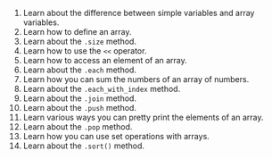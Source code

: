 1. Learn about the difference between simple variables and array variables.
2. Learn how to define an array.
3. Learn about the `.size` method.
4. Learn how to use the `<<` operator.
5. Learn how to access an element of an array.
6. Learn about the `.each` method.
7. Learn how you can sum the numbers of an array of numbers.
8. Learn about the `.each_with_index` method.
9. Learn about the `.join` method.
10. Learn about the `.push` method.
11. Learn various ways you can pretty print the elements of an array.
12. Learn about the `.pop` method.
13. Learn how you can use set operations with arrays.
14. Learn about the `.sort()` method.
